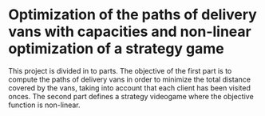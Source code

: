 # Optimization of the paths of delivery vans with capacities and non-linear optimization of a strategy game
This project is divided in to parts. The objective of the first part is to compute the paths of delivery vans in order to minimize the total distance covered by the vans, taking into account that each client has been visited onces. The second part defines a strategy videogame where the objective function is non-linear.
